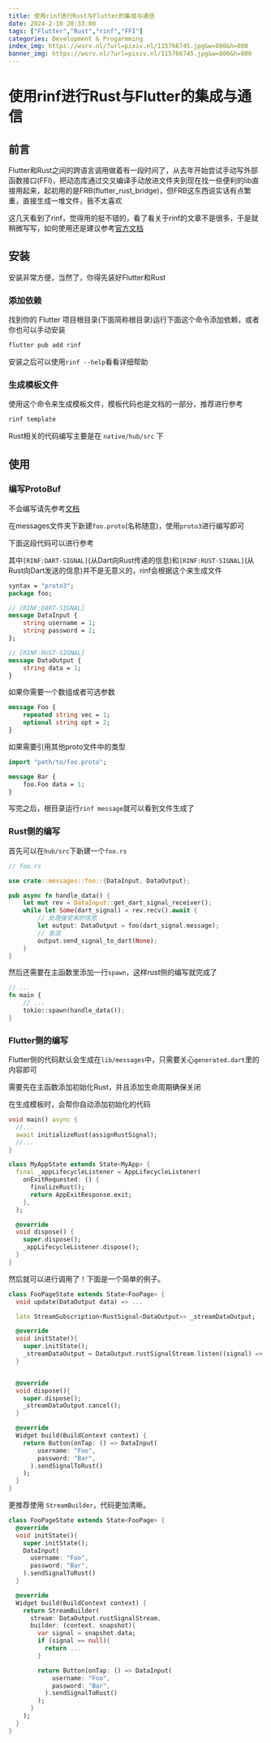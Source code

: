 ```yaml
---
title: 使用rinf进行Rust与Flutter的集成与通信
date: 2024-2-10 20:33:00
tags: ["Flutter","Rust","rinf","FFI"]
categories: Development & Progarmming
index_img: https://wsrv.nl/?url=pixiv.nl/115766745.jpg&w=800&h=800
banner_img: https://wsrv.nl/?url=pixiv.nl/115766745.jpg&w=800&h=800
---
```


# 使用rinf进行Rust与Flutter的集成与通信

## 前言

Flutter和Rust之间的跨语言调用做着有一段时间了，从去年开始尝试手动写外部函数接口(FFI)，把动态库通过交叉编译手动放进文件夹到现在找一些便利的lib直接用起来，起初用的是FRB(flutter_rust_bridge)，但FRB这东西说实话有点繁重，直接生成一堆文件，我不太喜欢

这几天看到了rinf，觉得用的挺不错的，看了看关于rinf的文章不是很多，于是就稍微写写，如何使用还是建议参考[官方文档](https://rinf.cunarist.com/)

## 安装

安装非常方便，当然了，你得先装好Flutter和Rust

### 添加依赖

找到你的 Flutter 项目根目录(下面简称根目录)运行下面这个命令添加依赖，或者你也可以手动安装

```bash
flutter pub add rinf
```

安装之后可以使用`rinf --help`看看详细帮助

### 生成模板文件

使用这个命令来生成模板文件，模板代码也是文档的一部分，推荐进行参考

```bash
rinf template
```

Rust相关的代码编写主要是在 `native/hub/src` 下

## 使用

### 编写ProtoBuf

不会编写请先参考[文档](https://protobuf.dev/programming-guides/proto3/)

在messages文件夹下新建`foo.proto`(名称随意)，使用`proto3`进行编写即可

下面这段代码可以进行参考

其中`[RINF:DART-SIGNAL]`(从Dart向Rust传递的信息)和`[RINF:RUST-SIGNAL]`(从Rust向Dart发送的信息)并不是无意义的，rinf会根据这个来生成文件

```proto
syntax = "proto3";
package foo;

// [RINF:DART-SIGNAL]
message DataInput {
    string username = 1;
    string password = 2;
};

// [RINF:RUST-SIGNAL]
message DataOutput {
    string data = 1;
}
```

如果你需要一个数组或者可选参数

```proto
message Foo {
    repeated string vec = 1;
    optional string opt = 2;
}
```

如果需要引用其他proto文件中的类型

```proto
import "path/to/foo.proto";

message Bar {
    foo.Foo data = 1;
}

```

写完之后，根目录运行`rinf message`就可以看到文件生成了

### Rust侧的编写

首先可以在`hub/src`下新建一个`foo.rs`

```rust
// foo.rs

use crate::messages::foo::{DataInput, DataOutput};

pub async fn handle_data() {
    let mut rev = DataInput::get_dart_signal_receiver();
    while let Some(dart_signal) = rev.recv().await {
        // 处理接受来的信息
        let output: DataOutput = foo(dart_signal.message);
        // 发送
        output.send_signal_to_dart(None);
    }
}
```

然后还需要在主函数里添加一行`spawn`，这样rust侧的编写就完成了

```rust
// ...
fn main {
    // ...
    tokio::spawn(handle_data());
}
```

### Flutter侧的编写

Flutter侧的代码默认会生成在`lib/messages`中，只需要关心`generated.dart`里的内容即可

需要先在主函数添加初始化Rust，并且添加生命周期确保关闭

在生成模板时，会帮你自动添加初始化的代码

```dart
void main() async {
  //...
  await initializeRust(assignRustSignal);
  //...
}

class MyAppState extends State<MyApp> {
  final _appLifecycleListener = AppLifecycleListener(
    onExitRequested: () {
      finalizeRust();
      return AppExitResponse.exit;
    },
  );

  @override
  void dispose() {
    super.dispose();
    _appLifecycleListener.dispose();
  }
}
```

然后就可以进行调用了！下面是一个简单的例子。

```dart
class FooPageState extends State<FooPage> {
  void update(DataOutput data) => ...

  late StreamSubscription<RustSignal<DataOutput>> _streamDataOutput;

  @override
  void initState(){
    super.initState();
    _streamDataOutput = DataOutput.rustSignalStream.listen((signal) => update(signal.message));
  }


  @override
  void dispose(){
    super.dispose();
    _streamDataOutput.cancel();
  }

  @override
  Widget build(BuildContext context) {
    return Button(onTap: () => DataInput(
        username: "Foo",
        password: "Bar",
      ).sendSignalToRust()
    );
  }
}
```

更推荐使用 `StreamBuilder`，代码更加清晰。


```dart
class FooPageState extends State<FooPage> {
  @override
  void initState(){
    super.initState();
    DataInput(
      username: "Foo",
      password: "Bar",
    ).sendSignalToRust()
  }

  @override
  Widget build(BuildContext context) {
    return StreamBuilder(
      stream: DataOutput.rustSignalStream, 
      builder: (context, snapshot){
        var signal = snapshot.data;
        if (signal == null){
          return ...
        }

        return Button(onTap: () => DataInput(
            username: "Foo",
            password: "Bar",
          ).sendSignalToRust()
        );
      }
    );    
  }
}
```